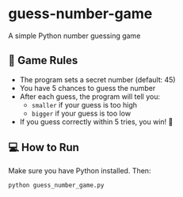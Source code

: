 # guess-number-game

A simple Python number guessing game

## 🎯 Game Rules

- The program sets a secret number (default: 45)
- You have 5 chances to guess the number
- After each guess, the program will tell you:
  - `smaller` if your guess is too high
  - `bigger` if your guess is too low
- If you guess correctly within 5 tries, you win! 🎉

## 💻 How to Run

Make sure you have Python installed. Then:

```bash
python guess_number_game.py
